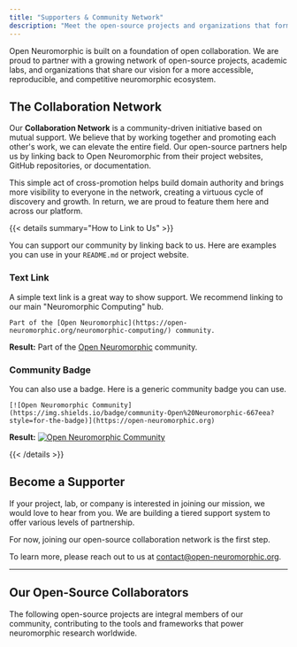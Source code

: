 ```yaml
---
title: "Supporters & Community Network"
description: "Meet the open-source projects and organizations that form our collaborative network, driving the future of neuromorphic computing together."
---
```


Open Neuromorphic is built on a foundation of open collaboration. We are proud to partner with a growing network of open-source projects, academic labs, and organizations that share our vision for a more accessible, reproducible, and competitive neuromorphic ecosystem.

## The Collaboration Network

Our **Collaboration Network** is a community-driven initiative based on mutual support. We believe that by working together and promoting each other's work, we can elevate the entire field. Our open-source partners help us by linking back to Open Neuromorphic from their project websites, GitHub repositories, or documentation.

This simple act of cross-promotion helps build domain authority and brings more visibility to everyone in the network, creating a virtuous cycle of discovery and growth. In return, we are proud to feature them here and across our platform.

{{< details summary="How to Link to Us" >}}

You can support our community by linking back to us. Here are examples you can use in your `README.md` or project website.

### Text Link

A simple text link is a great way to show support. We recommend linking to our main "Neuromorphic Computing" hub.

```
Part of the [Open Neuromorphic](https://open-neuromorphic.org/neuromorphic-computing/) community.
```

**Result:** Part of the [Open Neuromorphic](https://open-neuromorphic.org/neuromorphic-computing/) community.

### Community Badge

You can also use a badge. Here is a generic community badge you can use.

```
[![Open Neuromorphic Community](https://img.shields.io/badge/community-Open%20Neuromorphic-667eea?style=for-the-badge)](https://open-neuromorphic.org)
```

**Result:** <a href="https://open-neuromorphic.org" target="_blank" rel="noopener"><img src="https://img.shields.io/badge/community-Open%20Neuromorphic-667eea?style=for-the-badge" alt="Open Neuromorphic Community"><svg class="icon icon-arrow-up-right-from-square inline-block  ml-[.5] pb-[.4]" fill="currentColor" aria-hidden="true" role="img" style="display: inline-block; vertical-align: middle; width: 1em; height: 0.7em;">
<use xlink:href="#icon-solid-arrow-up-right-from-square"></use>
</svg></a>

{{< /details >}}


## Become a Supporter

If your project, lab, or company is interested in joining our mission, we would love to hear from you. We are building a tiered support system to offer various levels of partnership.

For now, joining our open-source collaboration network is the first step.

To learn more, please reach out to us at [contact@open-neuromorphic.org](mailto:contact@open-neuromorphic.org).

---

## Our Open-Source Collaborators

The following open-source projects are integral members of our community, contributing to the tools and frameworks that power neuromorphic research worldwide.
